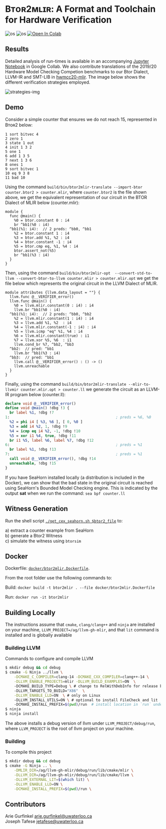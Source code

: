 # Bᴛᴏʀ2ᴍʟɪʀ: A Format and Toolchain for Hardware Verification
![os](https://img.shields.io/badge/os-linux-orange?logo=linux)
![os](https://img.shields.io/badge/os-macos-silver?logo=apple)
[![Open In Colab](https://colab.research.google.com/assets/colab-badge.svg)][data]

## Results
Detailed analysis of run-times is available in an accompanying [Jupyter
Notebook][data] in Google Collab. We also contribute translations of the 2019/20 Hardware Model Checking Competion benchmarks to our Btor Dialect, LLVM-IR and SMT-LIB in [hwmcc20-mlir](https://github.com/jetafese/hwmcc20-mlir). The image below shows the different verification strategies employed. 

![strategies-img](./assets/strategies.png "Verification Strategies")

<!-- ![arch-img](./assets/btor2mlir.png "Architecture") -->

[data]: https://colab.research.google.com/drive/1wau9yTHvsWdBdMjF0TbvHTHEKW6rFHiQ?usp=sharing

## Demo

Consider a simple counter that ensures we do not reach 15, represented in Bᴛᴏʀ2 below:

```btor
1 sort bitvec 4
2 zero 1
3 state 1 out
4 init 1 3 2
5 one 1
6 add 1 3 5
7 next 1 3 6
8 ones 1
9 sort bitvec 1
10 eq 9 3 8
11 bad 10
```

Using the command `build/bin/btor2mlir-translate --import-btor counter.btor2 > counter.mlir`, where `counter.btor2` is the file shown above, we get the equivalent representation of our circuit in the BTOR Dialect of MLIR below (counter.mlir):

```mlir
module {
  func @main() {
    %0 = btor.constant 0 : i4
    br ^bb1(%0 : i4)
  ^bb1(%1: i4):  // 2 preds: ^bb0, ^bb1
    %2 = btor.constant 1 : i4
    %3 = btor.add %1, %2 : i4
    %4 = btor.constant -1 : i4
    %5 = btor.cmp eq, %1, %4 : i4
    btor.assert_not(%5)
    br ^bb1(%3 : i4)
  }
}
```

Then, using the command  `build/bin/btor2mlir-opt  --convert-std-to-llvm --convert-btor-to-llvm counter.mlir > counter.mlir.opt` we get the file below which represents the original circuit in the LLVM Dialect of MLIR. 

```mlir
module attributes {llvm.data_layout = ""} {
  llvm.func @__VERIFIER_error()
  llvm.func @main() {
    %0 = llvm.mlir.constant(0 : i4) : i4
    llvm.br ^bb1(%0 : i4)
  ^bb1(%1: i4):  // 2 preds: ^bb0, ^bb2
    %2 = llvm.mlir.constant(1 : i4) : i4
    %3 = llvm.add %1, %2  : i4
    %4 = llvm.mlir.constant(-1 : i4) : i4
    %5 = llvm.icmp "eq" %1, %4 : i4
    %6 = llvm.mlir.constant(true) : i1
    %7 = llvm.xor %5, %6  : i1
    llvm.cond_br %7, ^bb2, ^bb3
  ^bb2:  // pred: ^bb1
    llvm.br ^bb1(%3 : i4)
  ^bb3:  // pred: ^bb1
    llvm.call @__VERIFIER_error() : () -> ()
    llvm.unreachable
  }
}
```

Finally, using the command `build/bin/btor2mlir-translate --mlir-to-llvmir counter.mlir.opt > counter.ll` we generate the circuit as an LLVM-IR program below (counter.ll): 

```llvm
declare void @__VERIFIER_error()
define void @main() !dbg !3 {
  br label %1, !dbg !7
1:                                                ; preds = %6, %0
  %2 = phi i4 [ %3, %6 ], [ 0, %0 ]
  %3 = add i4 %2, 1, !dbg !9
  %4 = icmp eq i4 %2, -1, !dbg !10
  %5 = xor i1 %4, true, !dbg !11
  br i1 %5, label %6, label %7, !dbg !12
6:                                                ; preds = %1
  br label %1, !dbg !13
7:                                                ; preds = %1
  call void @__VERIFIER_error(), !dbg !14
  unreachable, !dbg !15
}
```

If you have SeaHorn installed locally (a distribution is included in the Docker), we can show that the bad state in the original circuit is reached using SeaHorn's Bounded Model Checking engine. This is indicated by the output **sat** when we run the command: `sea bpf counter.ll`

## Witness Generation

Run the shell script [`./get_cex_seahorn.sh $btor2_file`](cex/witness/get_cex_seahorn.sh) to:

a) extract a counter example from SeaHorn \
b) generate a Btor2 Witness \
c) simulate the witness using `btorsim`

## Docker

Dockerfile: [`docker/btor2mlir.Dockerfile`](docker/btor2mlir.Dockerfile).

From the root folder use the following commands to:

Build: `docker build -t btor2mlir . --file docker/btor2mlir.Dockerfile`

Run: `docker run -it btor2mlir`

## Building Locally

The instructions assume that `cmake`, `clang/clang++` and `ninja` are installed on your machine,  `LLVM_PROJECT=/ag/llvm-gh-mlir`, and that `lit`
command is installed and is globally available

### Building LLVM
Commands to configure and compile LLVM

```sh
$ mkdir debug && cd debug 
$ cmake -G Ninja ../llvm \
    -DCMAKE_C_COMPILER=clang-14 -DCMAKE_CXX_COMPILER=clang++-14 \
    -DLLVM_ENABLE_PROJECTS=mlir -DLLVM_BUILD_EXAMPLES=ON  \ 
    -DCMAKE_BUILD_TYPE=Debug \ # change to RelWithDebInfo for release build
    -DLLVM_TARGETS_TO_BUILD="X86"  \
    -DLLVM_ENABLE_LLD=ON  \ # only on Linux	
    -DLLVM_INSTALL_UTILS=ON \ # optional to install FileCheck and lit
    -DCMAKE_INSTALL_PREFIX=$(pwd)/run  # install location in `run` under build
$ ninja
$ ninja install
```

The above installs a debug version of llvm under `LLVM_PROJECT/debug/run`, 
where `LLVM_PROJECT` is the root of llvm project on your machine.

### Building
To compile this project

```sh
$ mkdir debug && cd debug 
$ cmake -G Ninja .. \
    -DMLIR_DIR=/ag/llvm-gh-mlir/debug/run/lib/cmake/mlir \
    -DLLVM_DIR=/ag/llvm-gh-mlir/debug/run/lib/cmake/llvm \
    -DLLVM_EXTERNAL_LIT=$(which lit) \
    -DLLVM_ENABLE_LLD=ON \
    -DCMAKE_INSTALL_PREFIX=$(pwd)/run \
```


## Contributors
Arie Gurfinkel <arie.gurfinkel@uwaterloo.ca> \
Joseph Tafese <jetafese@uwaterloo.ca>
